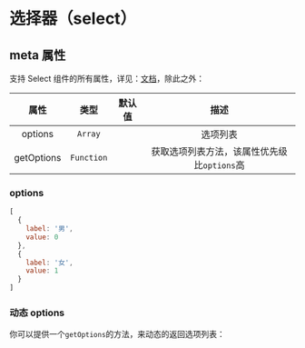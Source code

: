 # 选择器（select）

<vuep  template="#select-example"></vuep>

<script v-pre type="text/x-template" id="select-example">
<template>
  <vue-fa-form :form-item="formItems"
               :get-form-data="getFormData"
               @submit="submit" />
</template>



<script>
export default {
  data() {
    return {
      formItems: [
        {
          label: '性别',
          key: 'sex',
          type: 'select',
          meta: {
            options: [
              {
                label: '男',
                value: 0
              },
              {
                label: '女',
                value: 1
              }
            ]
          }
        }
      ],
      getFormData: () => ({
        sex: 0
      })
    }
  },
  methods: {
    submit(data) {
      console.log(data)
    }
  }
}
</script>

</script>

## meta 属性

支持 Select 组件的所有属性，详见：[文档](https://element.eleme.cn/#/zh-CN/component/select)，除此之外：

|    属性    |    类型    | 默认值 |                    描述                     |
| :--------: | :--------: | :----: | :-----------------------------------------: |
|  options   |  `Array`   |        |                  选项列表                   |
| getOptions | `Function` |        | 获取选项列表方法，该属性优先级比`options`高 |

### options

```js
[
  {
    label: '男',
    value: 0
  },
  {
    label: '女',
    value: 1
  }
]
```

### 动态 options

你可以提供一个`getOptions`的方法，来动态的返回选项列表：

<vuep  template="#dynamic-select-example"></vuep>

<script v-pre type="text/x-template" id="dynamic-select-example">
<template>
  <vue-fa-form :form-item="formItems"
               :get-form-data="getFormData"
               @submit="submit" />
</template>



<script>
export default {
  data() {
    return {
      formItems: [
        {
          label: '性别',
          key: 'sex',
          type: 'select',
          meta: {
            getOptions() {
              // ajax
              return [
                {
                  label: '男',
                  value: 0
                },
                {
                  label: '女',
                  value: 1
                }
              ]
            }
          }
        }
      ],
      getFormData: () => ({
        sex: 0
      })
    }
  },
  methods: {
    submit(data) {
      console.log(data)
    }
  }
}
</script>
</script>

